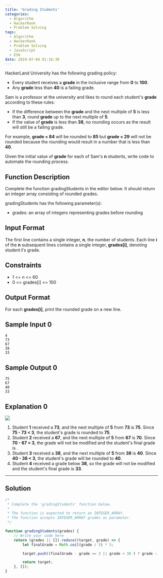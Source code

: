 ```yaml
---
title: 'Grading Students'
categories:
  - Algorithm
  - HackerRank
  - Problem Solving
tags:
  - Algorithm
  - HackerRank
  - Problem Solving
  - JavaScript
  - ES6
date: 2019-07-04 01:16:30
---
```


HackerLand University has the following grading policy:

- Every student receives a **grade** in the inclusive range from **0** to **100**.
- Any **grade** less than **40** is a failing grade.

Sam is a professor at the university and likes to round each student's **grade** according to these rules:

- If the difference between the **grade** and the next multiple of **5** is less than **3**, round **grade** up to the next multiple of **5**.
- If the value of **grade** is less than **38**, no rounding occurs as the result will still be a failing grade.

For example, **grade = 84** will be rounded to **85** but **grade = 29** will not be rounded because the rounding would result in a number that is less than **40**.

Given the initial value of **grade** for each of Sam's **n** students, write code to automate the rounding process.

<!-- more -->

## Function Description

Complete the function gradingStudents in the editor below. It should return an integer array consisting of rounded grades.

gradingStudents has the following parameter(s):

- grades: an array of integers representing grades before rounding

## Input Format

The first line contains a single integer, **n**, the number of students. 
Each line **i** of the **n** subsequent lines contains a single integer, **grades[i]**, denoting student **i**'s grade.

## Constraints 

- 1 <= n <= 60
- 0 <= grades[i] <= 100

## Output Format

For each **grades[i]**, print the rounded grade on a new line.

## Sample Input 0

```
4
73
67
38
33
```

## Sample Output 0

```
75
67
40
33
```

## Explanation 0
   
![](https://s3.amazonaws.com/hr-challenge-images/0/1484768684-54439977a1-curving2.png)

1. Student **1** received a **73**, and the next multiple of **5** from **73** is **75**. Since **75 - 73 < 3**, the student's grade is rounded to **75**.
2. Student **2** received a **67**, and the next multiple of **5** from **67** is **70**. Since **70 - 67 = 3**, the grade will not be modified and the student's final grade is .
3. Student **3** received a **38**, and the next multiple of **5** from **38** is **40**. Since **40 - 38 < 3**, the student's grade will be rounded to **40**.
4. Student **4** received a grade below **38**, so the grade will not be modified and the student's final grade is **33**.

---

## Solution

```javascript
/*
 * Complete the 'gradingStudents' function below.
 *
 * The function is expected to return an INTEGER_ARRAY.
 * The function accepts INTEGER_ARRAY grades as parameter.
 */

function gradingStudents(grades) {
    // Write your code here
    return (grades || []).reduce((target, grade) => {
        let finalGrade = Math.ceil(grade / 5) * 5;

        target.push((finalGrade - grade >= 3 || grade < 38 ) ? grade : finalGrade);

        return target;
    }, []);
}
```
